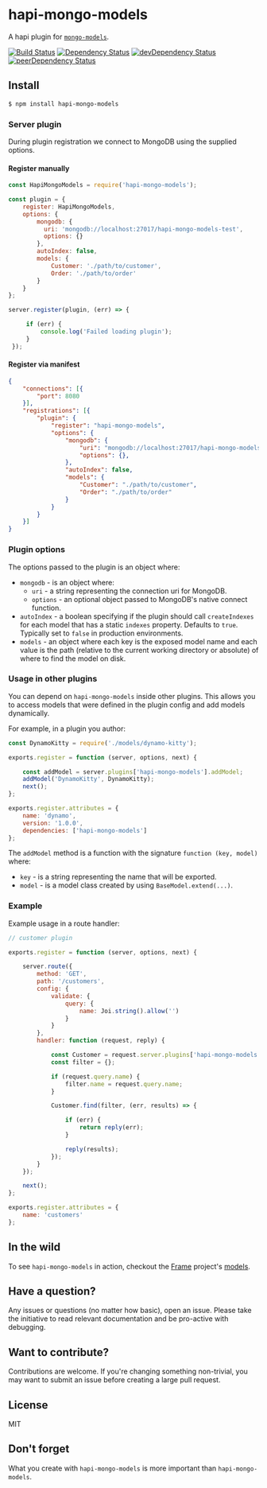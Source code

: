 # hapi-mongo-models

A hapi plugin for [`mongo-models`](https://github.com/jedireza/mongo-models).

[![Build Status](https://travis-ci.org/jedireza/hapi-mongo-models.svg?branch=master)](https://travis-ci.org/jedireza/hapi-mongo-models)
[![Dependency Status](https://david-dm.org/jedireza/hapi-mongo-models.svg?style=flat)](https://david-dm.org/jedireza/hapi-mongo-models)
[![devDependency Status](https://david-dm.org/jedireza/hapi-mongo-models/dev-status.svg?style=flat)](https://david-dm.org/jedireza/hapi-mongo-models#info=devDependencies)
[![peerDependency Status](https://david-dm.org/jedireza/hapi-mongo-models/peer-status.svg?style=flat)](https://david-dm.org/jedireza/hapi-mongo-models#info=peerDependencies)


## Install

```bash
$ npm install hapi-mongo-models
```


### Server plugin

During plugin registration we connect to MongoDB using the supplied options.

#### Register manually

```js
const HapiMongoModels = require('hapi-mongo-models');

const plugin = {
    register: HapiMongoModels,
    options: {
        mongodb: {
          uri: 'mongodb://localhost:27017/hapi-mongo-models-test',
          options: {}
        },
        autoIndex: false,
        models: {
            Customer: './path/to/customer',
            Order: './path/to/order'
        }
    }
};

server.register(plugin, (err) => {

     if (err) {
         console.log('Failed loading plugin');
     }
 });
```

#### Register via manifest

```json
{
    "connections": [{
        "port": 8080
    }],
    "registrations": [{
        "plugin": {
            "register": "hapi-mongo-models",
            "options": {
                "mongodb": {
                    "uri": "mongodb://localhost:27017/hapi-mongo-models-test",
                    "options": {},
                },
                "autoIndex": false,
                "models": {
                    "Customer": "./path/to/customer",
                    "Order": "./path/to/order"
                }
            }
        }
    }]
}
```

### Plugin options

The options passed to the plugin is an object where:

 - `mongodb` - is an object where:
   - `uri` - a string representing the connection uri for MongoDB.
   - `options` - an optional object passed to MongoDB's native connect function.
 - `autoIndex` - a boolean specifying if the plugin should call `createIndexes`
   for each model that has a static `indexes` property. Defaults to `true`.
   Typically set to `false` in production environments.
 - `models` - an object where each key is the exposed model name and each value
   is the path (relative to the current working directory or absolute) of where
   to find the model on disk.

### Usage in other plugins

You can depend on `hapi-mongo-models` inside other plugins. This allows you to
access models that were defined in the plugin config and add models
dynamically.

For example, in a plugin you author:

```js
const DynamoKitty = require('./models/dynamo-kitty');

exports.register = function (server, options, next) {

    const addModel = server.plugins['hapi-mongo-models'].addModel;
    addModel('DynamoKitty', DynamoKitty);
    next();
};

exports.register.attributes = {
    name: 'dynamo',
    version: '1.0.0',
    dependencies: ['hapi-mongo-models']
};
```

The `addModel` method is a function with the signature `function (key, model)`
where:
  - `key` - is a string representing the name that will be exported.
  - `model` - is a model class created by using `BaseModel.extend(...)`.

### Example

Example usage in a route handler:

```js
// customer plugin

exports.register = function (server, options, next) {

    server.route({
        method: 'GET',
        path: '/customers',
        config: {
            validate: {
                query: {
                    name: Joi.string().allow('')
                }
            }
        },
        handler: function (request, reply) {

            const Customer = request.server.plugins['hapi-mongo-models'].Customer;
            const filter = {};

            if (request.query.name) {
                filter.name = request.query.name;
            }

            Customer.find(filter, (err, results) => {

                if (err) {
                    return reply(err);
                }

                reply(results);
            });
        }
    });

    next();
};

exports.register.attributes = {
    name: 'customers'
};
```


## In the wild

To see `hapi-mongo-models` in action, checkout the
[Frame](https://github.com/jedireza/frame) project's
[models](https://github.com/jedireza/frame/tree/master/server/models).


## Have a question?

Any issues or questions (no matter how basic), open an issue. Please take the
initiative to read relevant documentation and be pro-active with debugging.


## Want to contribute?

Contributions are welcome. If you're changing something non-trivial, you may
want to submit an issue before creating a large pull request.


## License

MIT


## Don't forget

What you create with `hapi-mongo-models` is more important than `hapi-mongo-models`.

